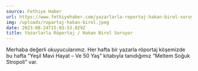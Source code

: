 ```yaml
---
source: Fethiye Haber
url: https://www.fethiyehaber.com/yazarlarla-roportaj-hakan-birol-soruyor-56/
img: /uploads/ropartaj-hakan-birol.jpeg
date: 2023-08-24T15:03:53.029Z
title: Yazarlarla Röportaj / Hakan Birol Soruyor
---
```

Merhaba değerli okuyucularımız. Her hafta bir yazarla röportaj köşemizde bu hafta “Yeşil Mavi Hayat – Ve 50 Yaş” kitabıyla tanıdığımız “Meltem Soğuk Stropoli” var.